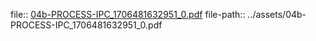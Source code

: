 file:: [04b-PROCESS-IPC_1706481632951_0.pdf](../assets/04b-PROCESS-IPC_1706481632951_0.pdf)
file-path:: ../assets/04b-PROCESS-IPC_1706481632951_0.pdf
